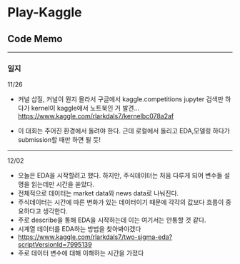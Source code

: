 # Play-Kaggle





## Code Memo


----

### 일지
11/26 
- 커널 삽질, 커널이 뭔지 몰라서 구글에서 kaggle.competitions jupyter 검색만 하다가 kernel이 kaggle에서 노트북인 거 발견...     https://www.kaggle.com/rlarkdals7/kernelbc078a2af

- 이 대회는 주어진 환경에서 돌려야 한다. 근데 로컬에서 돌리고 EDA,모델링 하다가 submission할 때만 하면 될 듯!

---
12/02
- 오늘은 EDA을 시작할려고 했다. 하지만, 주식데이터는 처음 다루게 되어 변수들 설명을 읽는데만 시간을 쏟았다.
- 전체적으로 데이터는 market data와 news data로 나눠진다.
- 주식데이터는 시간에 따른 변화가 있는 데이터이기 때문에 각각의 값보다 흐름이 중요하다고 생각한다.
- 주로 describe을 통해 EDA을 시작하는데 이는 여기서는 안통할 것 같다.
- 시계열 데이터를 EDA하는 방법을 찾아봐야겠다
- https://www.kaggle.com/rlarkdals7/two-sigma-eda?scriptVersionId=7995139
- 주로 데이터 변수에 대해 이해하는 시간을 가졌다
